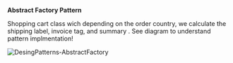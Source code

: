 **Abstract Factory Pattern**

Shopping cart class wich depending on the order country, we calculate the shipping label, invoice tag, and summary . See diagram to understand pattern implmentation!


![DesingPatterns-AbstractFactory](https://user-images.githubusercontent.com/11037848/146810544-50c6bd4d-1869-4ecd-ab8c-f75f3a776dde.png)
